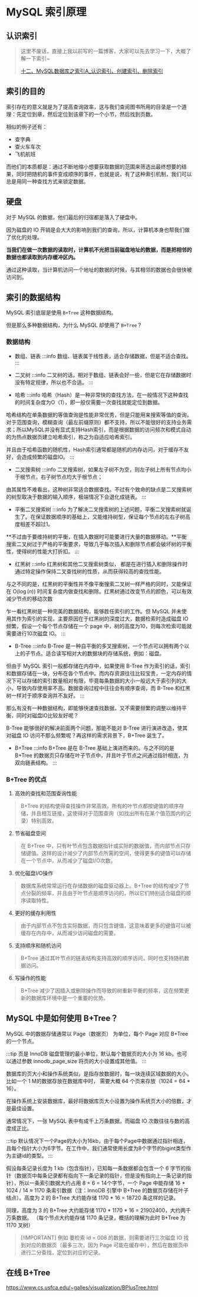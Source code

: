 # MySQL 索引原理

## 认识索引

> 这里不废话，直接上我以前写的一篇博客，大家可以先去学习一下，大概了解一下索引~
> 
> [十二、MySQL数据库之索引A_认识索引、创建索引、删除索引](https://blog.csdn.net/weixin_45908370/article/details/107226254)

## 索引的目的
索引存在的意义就是为了提高查询效率，这与我们查阅图书所用的目录是一个道理：先定位到章，然后定位到该章下的一个小节，然后找到页数。

相似的例子还有：
* 查字典
* 查火车车次
* 飞机航班

而他们的本质都是：通过不断地缩小想要获取数据的范围来筛选出最终想要的结果，同时把随机的事件变成顺序的事件，也就是说，有了这种索引机制，我们可以总是用同一种查找方式来锁定数据。

## 硬盘
对于 MySQL 的数据，他们最后的归宿都是落入了硬盘中。

因为磁盘的 IO 开销是会大大的影响到我们的查询，所以，计算机本身也帮我们做了优化的处理。

**当我们在做一次数据的读取时，计算机不光把当前磁盘地址的数据，而是把相邻的数据也都读取到内存缓冲区内。**

通过这种读取，当计算机访问一个地址的数据的时候，与其相邻的数据也会很快被访问到。

## 索引的数据结构
MySQL 索引底层是使用 `B+Tree` 这种数据结构。

但是那么多种数据结构，为什么 MySQL 却使用了 `B+Tree`？

### 数据结构
* 数组、链表
:::info
数组、链表属于线性表，适合存储数据，但是不适合查找。
:::

* 二叉树
:::info
二叉树的话，相对于数组、链表会好一些，但是它在存储数据时没有特定规律，所以也不合适。
:::

* 哈希
:::info
哈希（Hash）是一种非常快的查找方法，在一般情况下这种查找的时间复杂度为O（1），即一般仅需要一次查找就能定位到数据。

哈希结构在单条数据的等值查询是性能非常优秀，但是只能用来搜索等值的查询， 对于范围查询，模糊查询（最左前缀原则）都不支持，所以不能很好的支持业务需求；所以MySQL并没有显式支持Hash索引，而是根据数据的访问频次和模式自动的为热点数据页建立哈希索引，称之为自适应哈希索引。

并且由于哈希函数的随机性，Hash索引通常都是随机的内存访问，对于缓存不友好，会造成频繁的磁盘IO。
:::

* 二叉搜索树
:::info
二叉搜索树，如果左子树不为空，则左子树上所有节点均小于根节点，右子树节点均大于根节点；

由其属性不难看出，这种树非常适合数据查找。不过有个致命的缺点是二叉搜索树的树型取决于数据的输入顺序，极端情况下会退化成链表。
:::

* 平衡二叉搜索树
:::info
为了解决二叉搜索树的上述问题，平衡二叉搜索树就诞生了。在保证数据顺序的基础上，又能维持树型，保证每个节点的左右子树高度相差不超过1。

**不过由于要维持树的平衡，在插入数据时可能要进行大量的数据移动。**平衡搜索二叉树过于严格的平衡要求，导致几乎每次插入和删除节点都会破坏树的平衡性，使得树的性能大打折扣。
:::

* 红黑树
:::info
红黑树和其他二叉搜索树类似， 都是在进行插入和删除操作时通过特定操作保持二叉查找树的性质，从而获得较高的查找性能。

与之不同的是，红黑树的平衡性并不像平衡搜索二叉树一样严格的同时，又能保证在 O($\log(n)$) 时间复杂度内做查找和删除。红黑树通过改变节点的颜色，可以有效减少节点的移动次数

乍一看红黑树是一种完美的数据结构，能够胜任索引的工作。但 MySQL 并未使用其作为索引的实现，主要原因在于红黑树的深度过大，数据检索时造成磁盘 IO 频繁，假设一个每个节点存储在一个 page 中，树的高度为10，则每次检索可能就需要进行10次磁盘 IO。
:::

* B-Tree
:::info
B-Tree 是一种自平衡的多叉搜索树，一个节点可以拥有两个以上的子节点。适合读写相对大的数据块的存储系统，例如：磁盘。

但由于 MySQL 索引一般都存储在内存中，如果使用 B-Tree 作为索引的话，索引和数据存储在一块，分布在各个节点中。而内存资源往往比较宝贵，一定内存的情况下可以存储的索引数量相对有限，毕竟每条数据的大小一般远大于索引列的大小，导致内存使用率不高。数据查询过程中往往会有顺序查询，而 B-Tree 和红黑树一样对于顺序查询并不友好。
:::

那么有没有一种数据结构，即能够快速查找数据，又不需要频繁的调整以维持平衡，同时对磁盘IO比较友好呢？

B-Tree 能够很好的解决前面两个问题，那能不能对 B-Tree 进行演进改造，使其对磁盘 IO 访问不那么频繁呢？再这样的需求背景下，B+Tree 诞生了。

* B+Tree
:::info
B+Tree 是在 B-Tree 基础上演进而来的。与之不同的是 B+Tree 的数据页只存储在叶子节点中，并且叶子节点之间通过指针相连，为双向链表结构。
:::

### B+Tree 的优点

1. 高效的查找和范围查询性能
> B+Tree 的结构使得查找操作非常高效。所有的叶节点都按键值的顺序存储，并且相互链接，这使得对于范围查询（如找出所有在某个值范围内的记录）特别高效。
2. 节省磁盘空间
> 在 B+Tree 中，只有叶节点包含数据指针或实际的数据值，而内部节点只存储键值。这样的设计减少了内部节点所需的空间，使得更多的键值可以存储在一个节点中，从而减少了磁盘I/O次数。
3. 优化磁盘I/O操作
> 数据库系统常常运行在存储数据的磁盘驱动器上。B+Tree 的结构减少了节点分裂的频率，并且由于叶节点是顺序访问的，所以它们特别适合磁盘的顺序读取特性。
4. 更好的缓存利用性
> 由于内部节点不包含实际数据，而只包含键值，这意味着更多的键值可以被缓存在内存中，从而减少访问磁盘的需要。
5. 支持顺序和随机访问
> B+Tree 通过其叶节点的链表结构支持高效的顺序访问，同时也支持随机数据访问。
6. 写操作的性能
> B+Tree 减少了因插入或删除操作而导致的树重新平衡的频率，这在频繁更新的数据库环境中是一个重要的优势。

## MySQL 中是如何使用 B+Tree？
MySQL 中的数据存储通常以 Page（数据页） 为单位，每个 Page 对应 B+Tree 的一个节点。

:::tip
页是 InnoDB 磁盘管理的最小单位，默认每个数据页的大小为 16 kb，也可以通过参数 innodb_page_size 将页的大小设置成其他值。
:::

数据库的页大小和操作系统类似，是指存放数据时，每一块连续区域数据的大小。比如一个 1 M的数据存放在数据库中时， 需要大概 64 个页来存放（1024 = 64 * 16）。

在操作系统上安装数据库，最好将数据库页大小设置为操作系统页大小的倍数，才是最佳设置。

通常情况下，一张 MySQL 表中有成千上万条数据，而磁盘 IO 次数往往与数的高度成正比。

:::tip
默认情况下一个Page的大小为16kb，由于每个Page中数据通过指针相连，且每个指针大小为6字节。在工作中，我们通常使用长度为8个字节的bigint类型作为主键id的类型。
:::

假设每条记录长度为 1 kb（包含指针），已知每一条数据都会包含一个 6 字节的指针（数据页中每条记录都有指向下一条记录的指针，但是没有指向上一条记录的指针），所以一条索引数据大约占用 8 + 6 = 14个字节，一个 Page 中能存储 16 * 1024 / 14 ≈ 1170 条索引数据（注：InnoDB 引擎中 B+Tree 的数据页存储在叶子结点）。高度为 2 的 B+Tree 大约能存储 1170 * 16 = 18720 条这样的记录。

同理，高度为 3 的 B+Tree 大约能存储 1170 * 1170 * 16 = 21902400，大约两千万条数据。 （每个节点大约能存储 1170 条记录，概括的理解为此时 B+Tree 为 1170 叉树）

> [!IMPORTANT] 例如
> 要检索 id = 008 的数据，则需要进行三次磁盘 IO 找到对应的数据页（最多三次，因为 Page 可能在缓存中），然后在数据页中进行二分查找，定位到对应的记录。

## 在线 B+Tree
<https://www.cs.usfca.edu/~galles/visualization/BPlusTree.html>
